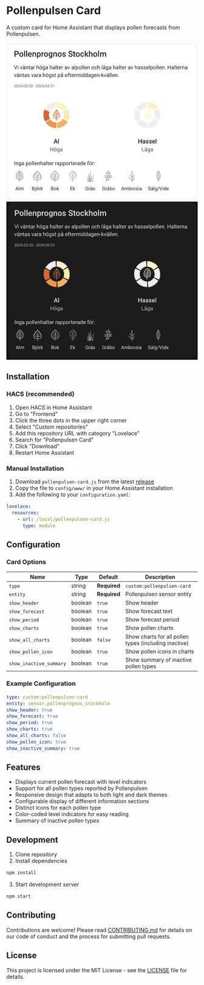 # Pollenpulsen Card

A custom card for Home Assistant that displays pollen forecasts from Pollenpulsen.

![Pollenpulsen Card Light](docs/images/card_light.png)
![Pollenpulsen Card Dark](docs/images/card_dark.png)

## Installation

### HACS (recommended)
1. Open HACS in Home Assistant
2. Go to "Frontend"
3. Click the three dots in the upper right corner
4. Select "Custom repositories"
5. Add this repository URL with category "Lovelace"
6. Search for "Pollenpulsen Card"
7. Click "Download"
8. Restart Home Assistant

### Manual Installation
1. Download `pollenpulsen-card.js` from the latest [release](https://github.com/YOUR_GITHUB/pollenpulsen-card/releases)
2. Copy the file to `config/www/` in your Home Assistant installation
3. Add the following to your `configuration.yaml`:

```yaml
lovelace:
  resources:
    - url: /local/pollenpulsen-card.js
      type: module
```

## Configuration

### Card Options

| Name | Type | Default | Description |
|------|------|---------|-------------|
| `type` | string | **Required** | `custom:pollenpulsen-card` |
| `entity` | string | **Required** | Pollenpulsen sensor entity |
| `show_header` | boolean | `true` | Show header |
| `show_forecast` | boolean | `true` | Show forecast text |
| `show_period` | boolean | `true` | Show forecast period |
| `show_charts` | boolean | `true` | Show pollen charts |
| `show_all_charts` | boolean | `false` | Show charts for all pollen types (including inactive) |
| `show_pollen_icon` | boolean | `true` | Show pollen icons in charts |
| `show_inactive_summary` | boolean | `true` | Show summary of inactive pollen types |

### Example Configuration

```yaml
type: custom:pollenpulsen-card
entity: sensor.pollenprognos_stockholm
show_header: true
show_forecast: true
show_period: true
show_charts: true
show_all_charts: false
show_pollen_icon: true
show_inactive_summary: true
```

## Features

- Displays current pollen forecast with level indicators
- Support for all pollen types reported by Pollenpulsen
- Responsive design that adapts to both light and dark themes
- Configurable display of different information sections
- Distinct icons for each pollen type
- Color-coded level indicators for easy reading
- Summary of inactive pollen types

## Development

1. Clone repository
2. Install dependencies
```bash
npm install
```
3. Start development server
```bash
npm start
```

## Contributing

Contributions are welcome! Please read [CONTRIBUTING.md](CONTRIBUTING.md) for details on our code of conduct and the process for submitting pull requests.

## License

This project is licensed under the MIT License - see the [LICENSE](LICENSE) file for details.
